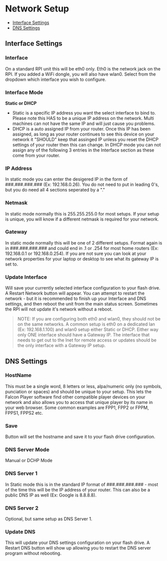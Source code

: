 # Network Setup

- [Interface Settings](#interface-settings)
- [DNS Settings](#dns-settings)

<a name="interface-settings"></a>
## Interface Settings

### Interface
On a standard RPI unit this will be eth0 only. Eth0 is the network jack on the RPI. If you added a WiFi dongle, you will also have wlan0. Select from the dropdown which interface you wish to configure.

### Interface Mode
**Static or DHCP**
- Static is a specific IP address you want the select interface to bind to. Please note this HAS to be a unique IP address on the network. Multi machines can not have the same IP and will just cause you problems. 
- DHCP is a auto assigned IP from your router. Once this IP has been assigned, as long as your router continues to see this device on your network it "SHOULD" keep that assinged IP unless you reset the DHCP settings of your router then this can change. In DHCP mode you can not assign any of the following 3 entries in the Interface section as these come from your router.

### IP Address
In static mode you can enter the desigered IP in the form of ###.###.###.### (Ex: 192.168.0.26). You do not need to put in leading 0's, but you do need all 4 sections seperated by a "."

### Netmask
In static mode normally this is 255.255.255.0 for most setups. If your setup is unique, you will know if a different netmask is required for your network.

### Gateway
In static mode normally this will be one of 2 different setups. Format again is in ###.###.###.### and could end in .1 or .254 for most home routers (Ex: 192.168.0.1 or 192.168.0.254). If you are not sure you can look at your network properties for your laptop or desktop to see what its gateway IP is set to.

### Update Interface
Will save your currently selected interface configuration to your flash drive. A Restart Network button will appear. You can attempt to restart the network - but it is recommended to finish up your Interface and DNS settings, and then reboot the unit from the main status screen. Sometimes the RPI will not update it's network without a reboot.

> NOTE: If you are configuring both eth0 and wlan0, they should not be on the same networks. A common setup is eth0 on a dedicated lan (Ex: 192.168.1.100) and wlan0 setup either Static or DHCP. Either way only ONE interface should have a Gateway IP. The interface that needs to get out to the Inet for remote access or updates should be the only interface with a Gateway IP setup.

<a name="dns-settings"></a>
## DNS Settings

### HostName
This must be a single word, 8 letters or less, alpa/numeric only (no symbols, punciation or spaces) and should be unique to your setup. This lets the Falcon Player software find other compatible player devices on your network and also allows you to access that unique player by its name in your web browser. Some common examples are FPP1, FPP2 or FPPM, FPPS1, FPPS2 etc.

### Save
Button will set the hostname and save it to your flash drive configuration.

### DNS Server Mode
Manual or DCHP Mode

### DNS Server 1 
In Static mode this is in the standard IP format of ###.###.###.### - most of the time this will be the IP address of your router. This can also be a public DNS IP as well (Ex: Google is 8.8.8.8).

### DNS Server 2
Optional, but same setup as DNS Server 1.

### Update DNS
This will update your DNS settings configuration on your flash drive. A Restart DNS button will show up allowing you to restart the DNS server program without rebooting.

